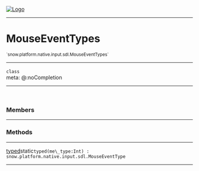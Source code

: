 
[![Logo](../../../../../../images/logo.png)](../../../../../../api/index.html)

---



<h1>MouseEventTypes</h1>
<small>`snow.platform.native.input.sdl.MouseEventTypes`</small>



---

`class`
<span class="meta">
<br/>meta: @:noCompletion
</span>


---

&nbsp;
&nbsp;



<h3>Members</h3> <hr/>





<h3>Methods</h3> <hr/><span class="method apipage">
            <a name="typed"><a class="lift" href="#typed">typed</a></a><span class="inline-block static">static</span><code class="signature apipage">typed(me\_type:Int<span></span>) : snow.platform.native.input.sdl.MouseEventType</code><br/><span class="small_desc_flat"></span>
        </span>
    





---

&nbsp;
&nbsp;
&nbsp;
&nbsp;